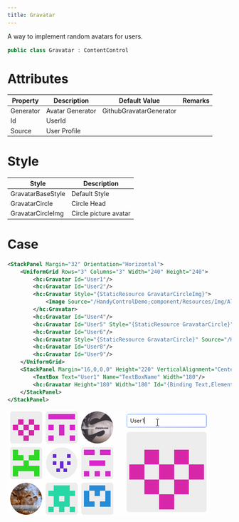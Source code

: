 ```yaml
---
title: Gravatar
---
```


A way to implement random avatars for users.

```cs
public class Gravatar : ContentControl
```

# Attributes
|Property|Description|Default Value|Remarks|
|-|-|-|-|
|Generator|Avatar Generator|GithubGravatarGenerator||
|Id|UserId|||
|Source|User Profile||||

# Style
|Style|Description|
|-|-|
|GravatarBaseStyle|Default Style|
|GravatarCircle|Circle Head|
|GravatarCircleImg|Circle picture avatar|

# Case

```xml
<StackPanel Margin="32" Orientation="Horizontal">
    <UniformGrid Rows="3" Columns="3" Width="240" Height="240">
        <hc:Gravatar Id="User1"/>
        <hc:Gravatar Id="User2"/>
        <hc:Gravatar Style="{StaticResource GravatarCircleImg}">
            <Image Source="/HandyControlDemo;component/Resources/Img/Album/2.jpg"/>
        </hc:Gravatar>
        <hc:Gravatar Id="User4"/>
        <hc:Gravatar Id="User5" Style="{StaticResource GravatarCircle}"/>
        <hc:Gravatar Id="User6"/>
        <hc:Gravatar Style="{StaticResource GravatarCircle}" Source="/HandyControlDemo;component/Resources/Img/Album/1.jpg"/>
        <hc:Gravatar Id="User8"/>
        <hc:Gravatar Id="User9"/>
    </UniformGrid>
    <StackPanel Margin="16,0,0,0" Height="220" VerticalAlignment="Center">
        <TextBox Text="User1" Name="TextBoxName" Width="180"/>
        <hc:Gravatar Height="180" Width="180" Id="{Binding Text,ElementName=TextBoxName}" Margin="10"/>
    </StackPanel>
</StackPanel>
```

![Gravatar](https://raw.githubusercontent.com/HandyOrg/HandyOrgResource/master/HandyControl/Resources/Gravatar.gif)